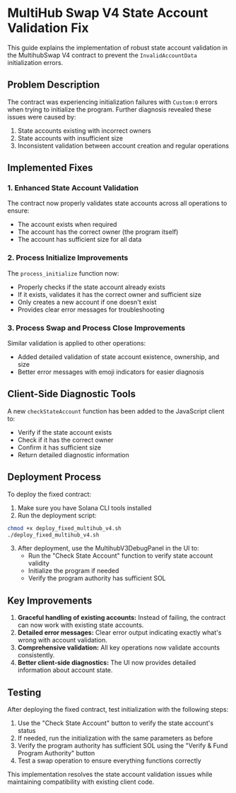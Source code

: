 # MultiHub Swap V4 State Account Validation Fix

This guide explains the implementation of robust state account validation in the MultihubSwap V4 contract to prevent the `InvalidAccountData` initialization errors.

## Problem Description

The contract was experiencing initialization failures with `Custom:0` errors when trying to initialize the program. Further diagnosis revealed these issues were caused by:

1. State accounts existing with incorrect owners
2. State accounts with insufficient size
3. Inconsistent validation between account creation and regular operations

## Implemented Fixes

### 1. Enhanced State Account Validation

The contract now properly validates state accounts across all operations to ensure:

- The account exists when required
- The account has the correct owner (the program itself)
- The account has sufficient size for all data

### 2. Process Initialize Improvements

The `process_initialize` function now:
- Properly checks if the state account already exists
- If it exists, validates it has the correct owner and sufficient size
- Only creates a new account if one doesn't exist
- Provides clear error messages for troubleshooting

### 3. Process Swap and Process Close Improvements

Similar validation is applied to other operations:
- Added detailed validation of state account existence, ownership, and size
- Better error messages with emoji indicators for easier diagnosis

## Client-Side Diagnostic Tools

A new `checkStateAccount` function has been added to the JavaScript client to:
- Verify if the state account exists
- Check if it has the correct owner
- Confirm it has sufficient size
- Return detailed diagnostic information

## Deployment Process

To deploy the fixed contract:

1. Make sure you have Solana CLI tools installed
2. Run the deployment script:
```bash
chmod +x deploy_fixed_multihub_v4.sh
./deploy_fixed_multihub_v4.sh
```

3. After deployment, use the MultihubV3DebugPanel in the UI to:
   - Run the "Check State Account" function to verify state account validity
   - Initialize the program if needed
   - Verify the program authority has sufficient SOL

## Key Improvements

1. **Graceful handling of existing accounts:** Instead of failing, the contract can now work with existing state accounts.
2. **Detailed error messages:** Clear error output indicating exactly what's wrong with account validation.
3. **Comprehensive validation:** All key operations now validate accounts consistently.
4. **Better client-side diagnostics:** The UI now provides detailed information about account state.

## Testing

After deploying the fixed contract, test initialization with the following steps:

1. Use the "Check State Account" button to verify the state account's status
2. If needed, run the initialization with the same parameters as before
3. Verify the program authority has sufficient SOL using the "Verify & Fund Program Authority" button
4. Test a swap operation to ensure everything functions correctly

This implementation resolves the state account validation issues while maintaining compatibility with existing client code.